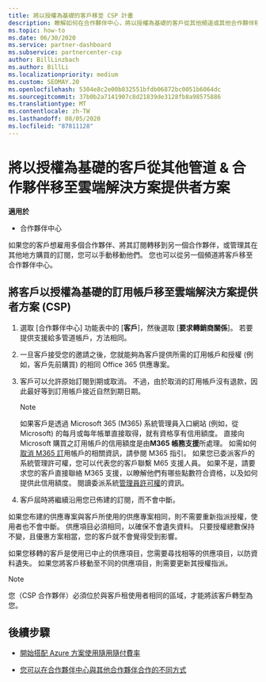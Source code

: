 ```yaml
---
title: 將以授權為基礎的客戶移至 CSP 計畫
description: 瞭解如何在合作夥伴中心，將以授權為基礎的客戶從其他頻道或其他合作夥伴移至雲端解決方案提供者 (CSP) 方案。
ms.topic: how-to
ms.date: 06/30/2020
ms.service: partner-dashboard
ms.subservice: partnercenter-csp
author: BillLinzbach
ms.author: BillLi
ms.localizationpriority: medium
ms.custom: SEOMAY.20
ms.openlocfilehash: 5304e8c2e00b832551bfdb06872bc0051b6064dc
ms.sourcegitcommit: 37b0b2a7141907c8d21839de3128fb8a98575886
ms.translationtype: MT
ms.contentlocale: zh-TW
ms.lasthandoff: 08/05/2020
ms.locfileid: "87811128"
---
```

# <a name="move-license-based-customers-from-other-channels--partners-to-the-cloud-solution-provider-program"></a>將以授權為基礎的客戶從其他管道 & 合作夥伴移至雲端解決方案提供者方案

**適用於**

- 合作夥伴中心

如果您的客戶想雇用多個合作夥伴、將其訂閱轉移到另一個合作夥伴，或管理其在其他地方購買的訂閱，您可以手動移動他們。 您也可以從另一個頻道將客戶移至合作夥伴中心。

## <a name="move-your-customers-license-based-subscriptions-to-the-cloud-solution-provider-program-csp"></a>將客戶以授權為基礎的訂用帳戶移至雲端解決方案提供者方案 (CSP) 

1. 選取 [合作夥伴中心] 功能表中的 [**客戶**]，然後選取 [**要求轉銷商關係**]。 若要提供支援給多管道帳戶，方法相同。

2. 一旦客戶接受您的邀請之後，您就能夠為客戶提供所需的訂用帳戶和授權 (例如，客戶先前購買) 的相同 Office 365 供應專案。

3. 客戶可以允許原始訂閱到期或取消。 不過，由於取消的訂用帳戶沒有退款，因此最好等到訂用帳戶接近自然到期日期。


   >[!NOTE]
   >如果客戶是透過 Microsoft 365 (M365) 系統管理員入口網站 (例如，從 Microsoft) 的每月或每年帳單直接取得，就有資格享有信用額度。 直接向 Microsoft 購買之訂用帳戶的信用額度是由**M365 帳務支援**所處理。 如需如何[取消 M365 訂](https://docs.microsoft.com/microsoft-365/commerce/subscriptions/cancel-your-subscription)用帳戶的相關資訊，請參閱 M365 指引。 如果您已委派客戶的系統管理許可權，您可以代表您的客戶聯繫 M65 支援人員。 如果不是，請要求您的客戶直接聯絡 M365 支援，以瞭解他們有哪些點數符合資格，以及如何提供此信用額度。 閱讀委派系統[管理員許可權](customers-revoke-admin-privileges.md)的資訊。


4. 客戶屆時將繼續沿用您已佈建的訂閱，而不會中斷。

如果您布建的供應專案與客戶所使用的供應專案相同，則不需要重新指派授權，使用者也不會中斷。 供應項目必須相同，以確保不會遺失資料。 只要授權總數保持不變，且優惠方案相當，您的客戶就不會覺得受到影響。

如果您移轉的客戶是使用已中止的供應項目，您需要尋找相等的供應項目，以防資料遺失。 如果您將客戶移動至不同的供應項目，則需要更新其授權指派。

>[!NOTE]
> 您（CSP 合作夥伴）必須位於與客戶租使用者相同的區域，才能將該客戶轉型為您。

## <a name="next-steps"></a>後續步驟

- [開始搭配 Azure 方案使用隨用隨付費率](azure-plan-get-started.md)
 

- [您可以在合作夥伴中心與其他合作夥伴合作的不同方式](work-with-other-partners.md)
